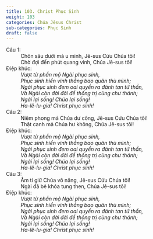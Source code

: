 ```yaml
---
title: 103. Christ Phục Sinh
weight: 103
categories: Chúa Jêsus Christ
sub-categories: Phục Sinh
draft: false
---
```

<dl><dt>Câu 1:</dt><dd data-verse="1"> Chôn sâu dưới mả u minh, Jê-sus Cứu Chúa tôi! <br/>Chờ đợi đến phút quang vinh, Chúa Jê-sus tôi! </dd><dt>Điệp khúc:</dt><dd data-chorus="1"><em>Vượt từ phần mộ Ngài phục sinh, <br/>Phục sinh hiển vinh thắng bao quân thù mình; <br/>Ngài phục sinh đem oai quyền ra đánh tan tử thần, <br/>Và Ngài còn đời đời để thống trị cùng chư thánh; <br/>Ngài lại sống! Chúa lại sống! <br/>Ha-lê-lu-gia! Christ phục sinh! </em></dd><dt>Câu 2:</dt><dd data-verse="2"> Niêm phong mả Chúa dư công, Jê-sus Cứu Chúa tôi! <br/>Thật canh mả Chúa hư không, Chúa Jê-sus tôi! </dd><dt>Điệp khúc:</dt><dd data-chorus="1"><em>Vượt từ phần mộ Ngài phục sinh, <br/>Phục sinh hiển vinh thắng bao quân thù mình; <br/>Ngài phục sinh đem oai quyền ra đánh tan tử thần, <br/>Và Ngài còn đời đời để thống trị cùng chư thánh; <br/>Ngài lại sống! Chúa lại sống! <br/>Ha-lê-lu-gia! Christ phục sinh! </em></dd><dt>Câu 3:</dt><dd data-verse="3">Âm ti giữ Chúa vô năng, Jê-sus Cứu Chúa tôi! <br/>Ngài đã bẻ khóa tung then, Chúa Jê-sus tôi! </dd><dt>Điệp khúc:</dt><dd data-chorus="1"><em>Vượt từ phần mộ Ngài phục sinh, <br/>Phục sinh hiển vinh thắng bao quân thù mình; <br/>Ngài phục sinh đem oai quyền ra đánh tan tử thần, <br/>Và Ngài còn đời đời để thống trị cùng chư thánh; <br/>Ngài lại sống! Chúa lại sống! <br/>Ha-lê-lu-gia! Christ phục sinh! </em></dd></dl>